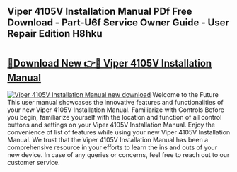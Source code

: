 ## Viper 4105V Installation Manual PDf Free Download - Part-U6f Service Owner Guide - User Repair Edition H8hku

# <h2><a href="http://bc36356.oget.top/?id=Viper+4105V+Installation+Manual">🔗Download New 👉🔴 Viper 4105V Installation Manual</a></h2>

[![Viper 4105V Installation Manual new download](https://i.imgur.com/5g1atiW.png)](http://bc36356.oget.top/?id=Viper+4105V+Installation+Manual)
Welcome to the Future This user manual showcases the innovative features and functionalities of your new Viper 4105V Installation Manual. Familiarize with Controls Before you begin, familiarize yourself with the location and function of all control buttons and settings on your Viper 4105V Installation Manual. Enjoy the convenience of list of features while using your new Viper 4105V Installation Manual. We trust that the Viper 4105V Installation Manual has been a comprehensive resource in your efforts to learn the ins and outs of your new device. In case of any queries or concerns, feel free to reach out to our customer service.
